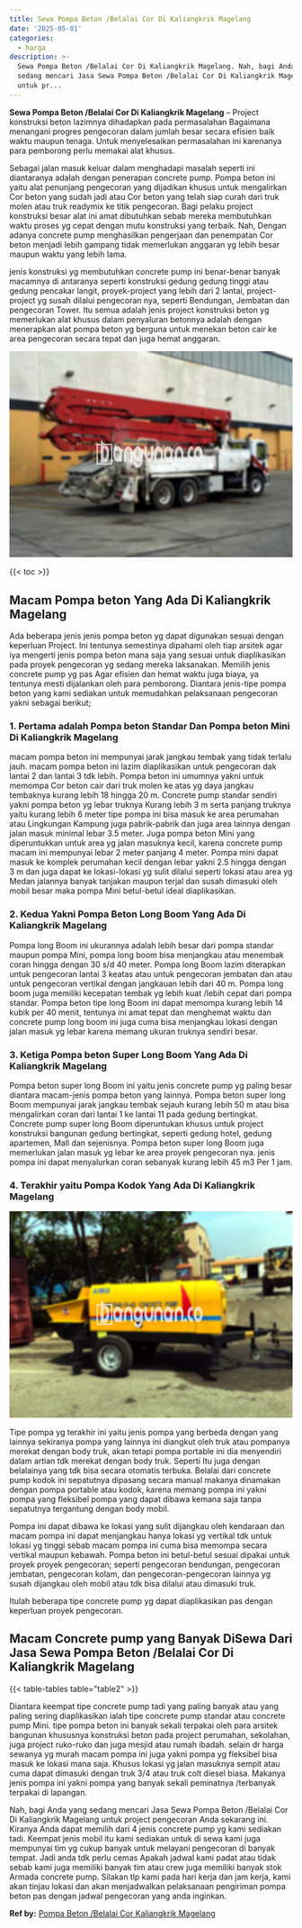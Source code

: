 ```yaml
---
title: Sewa Pompa Beton /Belalai Cor Di Kaliangkrik Magelang
date: '2025-05-01'
categories:
  - harga
description: >-
  Sewa Pompa Beton /Belalai Cor Di Kaliangkrik Magelang. Nah, bagi Anda yang
  sedang mencari Jasa Sewa Pompa Beton /Belalai Cor Di Kaliangkrik Magelang
  untuk pr...
---
```


**Sewa Pompa Beton /Belalai Cor Di Kaliangkrik Magelang** – Project konstruksi beton lazimnya dihadapkan pada permasalahan Bagaimana menangani progres pengecoran dalam jumlah besar secara efisien baik waktu maupun tenaga. Untuk menyelesaikan permasalahan ini karenanya para pemborong perlu memakai alat khusus.

Sebagai jalan masuk keluar dalam menghadapi masalah seperti ini diantaranya adalah dengan penerapan concrete pump. Pompa beton ini yaitu alat penunjang pengecoran yang dijadikan khusus untuk mengalirkan Cor beton yang sudah jadi atau Cor beton yang telah siap curah dari truk molen atau truk readymix ke titik pengecoran. Bagi pelaku project konstruksi besar alat ini amat dibutuhkan sebab mereka membutuhkan waktu proses yg cepat dengan mutu konstruksi yang terbaik. Nah, Dengan adanya concrete pump menghasilkan pengerjaan dan penempatan Cor beton menjadi lebih gampang tidak memerlukan anggaran yg lebih besar maupun waktu yang lebih lama.

jenis konstruksi yg membutuhkan concrete pump ini benar-benar banyak macamnya di antaranya seperti konstruksi gedung gedung tinggi atau gedung pencakar langit, proyek-project yang lebih dari 2 lantai, project-project yg susah dilalui pengecoran nya, seperti Bendungan, Jembatan dan pengecoran Tower. Itu semua adalah jenis project konstruksi beton yg memerlukan alat khusus dalam penyaluran betonnya adalah dengan menerapkan alat pompa beton yg berguna untuk menekan beton cair ke area pengecoran secara tepat dan juga hemat anggaran.

![Sewa Pompa Beton /Belalai Cor Di Kaliangkrik Magelang](/images/sewa-concrete-pump-32.png)

{{< toc >}}

## Macam Pompa beton Yang Ada Di Kaliangkrik Magelang

Ada beberapa jenis jenis pompa beton yg dapat digunakan sesuai dengan keperluan Project. Ini tentunya semestinya dipahami oleh tiap arsitek agar iya mengerti jenis pompa beton mana saja yang sesuai untuk diaplikasikan pada proyek pengecoran yg sedang mereka laksanakan. Memilih jenis concrete pump yg pas Agar efisien dan hemat waktu juga biaya, ya tentunya mesti dijalankan oleh para pemborong. Diantara jenis-tipe pompa beton yang kami sediakan untuk memudahkan pelaksanaan pengecoran yakni sebagai berikut;

### 1\. Pertama adalah Pompa beton Standar Dan Pompa beton Mini Di Kaliangkrik Magelang

macam pompa beton ini mempunyai jarak jangkau tembak yang tidak terlalu jauh. macam pompa beton ini lazim diaplikasikan untuk pengecoran dak lantai 2 dan lantai 3 tdk lebih. Pompa beton ini umumnya yakni untuk memompa Cor beton cair dari truk molen ke atas yg daya jangkau tembaknya kurang lebih 18 hingga 20 m. Concrete pump standar sendiri yakni pompa beton yg lebar truknya Kurang lebih 3 m serta panjang truknya yaitu kurang lebih 6 meter tipe pompa ini bisa masuk ke area perumahan atau Lingkungan Kampung juga pabrik-pabrik dan juga area lainnya dengan jalan masuk minimal lebar 3.5 meter. Juga pompa beton Mini yang diperuntukkan untuk area yg jalan masuknya kecil, karena concrete pump macam ini mempunyai lebar 2 meter panjang 4 meter. Pompa mini dapat masuk ke komplek perumahan kecil dengan lebar yakni 2.5 hingga dengan 3 m dan juga dapat ke lokasi-lokasi yg sulit dilalui seperti lokasi atau area yg Medan jalannya banyak tanjakan maupun terjal dan susah dimasuki oleh mobil besar maka pompa Mini betul-betul ideal diaplikasikan.

### 2\. Kedua Yakni Pompa Beton Long Boom Yang Ada Di Kaliangkrik Magelang

Pompa long Boom ini ukurannya adalah lebih besar dari pompa standar maupun pompa Mini, pompa long boom bisa menjangkau atau menembak coran hingga dengan 30 s/d 40 meter. Pompa long Boom lazim diterapkan untuk pengecoran lantai 3 keatas atau untuk pengecoran jembatan dan atau untuk pengecoran vertikal dengan jangkauan lebih dari 40 m. Pompa long boom juga memiliki kecepatan tembak yg lebih kuat /lebih cepat dari pompa standar. Pompa beton tipe long Boom ini dapat memompa kurang lebih 14 kubik per 40 menit, tentunya ini amat tepat dan menghemat waktu dan concrete pump long boom ini juga cuma bisa menjangkau lokasi dengan jalan masuk yg lebar karena memang ukuran truknya sendiri besar.

### 3\. Ketiga Pompa beton Super Long Boom Yang Ada Di Kaliangkrik Magelang

Pompa beton super long Boom ini yaitu jenis concrete pump yg paling besar diantara macam-jenis pompa beton yang lainnya. Pompa beton super long Boom mempunyai jarak jangkau tembak sejauh kurang lebih 50 m atau bisa mengalirkan coran dari lantai 1 ke lantai 11 pada gedung bertingkat. Concrete pump super long Boom diperuntukan khusus untuk project konstruksi bangunan gedung bertingkat, seperti gedung hotel, gedung apartemen, Mall dan sejenisnya. Pompa beton super long Boom juga memerlukan jalan masuk yg lebar ke area proyek pengecoran nya. jenis pompa ini dapat menyalurkan coran sebanyak kurang lebih 45 m3 Per 1 jam.

### 4\. Terakhir yaitu Pompa Kodok Yang Ada Di Kaliangkrik Magelang

![Sewa Pompa Beton /Belalai Cor Di Kaliangkrik Magelang](/images/sewa-concrete-pump-02.png)

Tipe pompa yg terakhir ini yaitu jenis pompa yang berbeda dengan yang lainnya sekiranya pompa yang lainnya ini diangkut oleh truk atau pompanya merekat dengan body truk, akan tetapi pompa portable ini dia menyendiri dalam artian tdk merekat dengan body truk. Seperti Itu juga dengan belalainya yang tdk bisa secara otomatis terbuka. Belalai dari concrete pump kodok ini sepatutnya dipasang secara manual makanya dinamakan dengan pompa portable atau kodok, karena memang pompa ini yakni pompa yang fleksibel pompa yang dapat dibawa kemana saja tanpa sepatutnya tergantung dengan body mobil.

Pompa ini dapat dibawa ke lokasi yang sulit dijangkau oleh kendaraan dan macam pompa ini dapat menjangkau hanya lokasi yg vertikal tdk untuk lokasi yg tinggi sebab macam pompa ini cuma bisa memompa secara vertikal maupun kebawah. Pompa beton ini betul-betul sesuai dipakai untuk proyek proyek pengecoran; seperti pengecoran bendungan, pengecoran jembatan, pengecoran kolam, dan pengecoran-pengecoran lainnya yg susah dijangkau oleh mobil atau tdk bisa dilalui atau dimasuki truk.

Itulah beberapa tipe concrete pump yg dapat diaplikasikan pas dengan keperluan proyek pengecoran.

## Macam Concrete pump yang Banyak DiSewa Dari Jasa Sewa Pompa Beton /Belalai Cor Di Kaliangkrik Magelang

{{< table-tables table="table2" >}}

Diantara keempat tipe concrete pump tadi yang paling banyak atau yang paling sering diaplikasikan ialah tipe concrete pump standar atau concrete pump Mini. tipe pompa beton ini banyak sekali terpakai oleh para arsitek bangunan khususnya konstruksi beton pada project perumahan, sekolahan, juga project ruko-ruko dan juga mesjid atau rumah ibadah. selain dr harga sewanya yg murah macam pompa ini juga yakni pompa yg fleksibel bisa masuk ke lokasi mana saja. Khusus lokasi yg jalan masuknya sempit atau cuma dapat dimasuki dengan truk 3/4 atau truk colt diesel biasa. Makanya jenis pompa ini yakni pompa yang banyak sekali peminatnya /terbanyak terpakai di lapangan.

Nah, bagi Anda yang sedang mencari Jasa Sewa Pompa Beton /Belalai Cor Di Kaliangkrik Magelang untuk project pengecoran Anda sekarang ini. Kiranya Anda dapat memilih dari 4 jenis concrete pump yg kami sediakan tadi. Keempat jenis mobil itu kami sediakan untuk di sewa kami juga mempunyai tim yg cukup banyak untuk melayani pengecoran di banyak tempat. Jadi anda tdk perlu cemas Apakah jadwal kami padat atau tidak sebab kami juga memiliki banyak tim atau crew juga memiliki banyak stok Armada concrete pump. Silakan tlp kami pada hari kerja dan jam kerja, kami akan tinjau lokasi dan akan menjadwalkan pelaksanaan pengiriman pompa beton pas dengan jadwal pengecoran yang anda inginkan.

**Ref by:** [Pompa Beton /Belalai Cor Kaliangkrik Magelang](https://id.wikipedia.org/wiki/Pompa)
